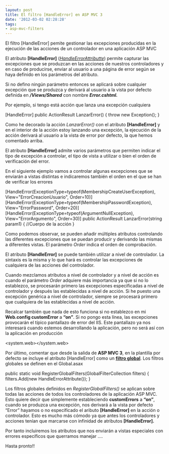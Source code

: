 ```yaml
---
layout: post
title: El filtro [HandleError] en ASP MVC 3
date: '2012-03-02 02:28:28'
tags:
- asp-mvc-filters
---
```



El filtro [HandleError] pemite gestionar las excepciones producidas en la ejecución de las acciones de un controlador en una aplicación ASP MVC

El atributo **[HandleError]** ([*HandleErrorAttributte*](http://msdn.microsoft.com/es-es/library/system.web.mvc.handleerrorattribute.aspx "Representa un atributo que se utiliza para controlar una excepción producida por un método de acción")) permite capturar las excepciones que se produzcan en las acciones de nuestros controladores y en caso de producirse, enviar al usuario a una página de error según se haya definido en los parámetros del atributo.

Si no defino ningún parámetro entonces se aplicará sobre cualquier excepción que se produzca y derivará al usuario a la vista por defecto definida en ***/Views/Shared*** con nombre ***Error.cshtml.***

Por ejemplo, si tengo está acción que lanza una excepción cualquiera

[HandleError] public ActionResult LanzarError() { throw new Exception(); }

Como he decorado la acción *LanzarError()* con el atributo **[HandleError]** y en el interior de la acción estoy lanzando una excepción, la ejecución de la acción derivará al usuario a la vista de error por defecto, la que hemos comentado arriba.

El atributo **[HandleError]** admite varios parámetros que permiten indicar el tipo de excepción a controlar, el tipo de vista a utilizar o bien el orden de verificación del error.

En el siguiente ejemplo vamos a controlar algunas excepciones que se enviarán a vistas distintas e indicaremos también el orden en el que se han de verificar los errores

[HandleError(ExceptionType=typeof(MembershipCreateUserException), View="ErrorCreacionUsuario", Order=10)] [HandleError(ExceptionType=typeof(MembershipPasswordException), View="ErrorPassword", Order=20)] [HandleError(ExceptionType=typeof(ArgumentNullException), View="ErrorArgumento", Order=30)] public ActionResult LanzarError(string param1) { //Cuerpo de la acción }

Como podemos observar, se pueden añadir múltiples atributos controlando las diferentes excepciones que se puedan producir y derivando las mismas a diferentes vistas. El parámetro *Order* indica el orden de comprobación.

El atributo **[HandleError]** se puede también utilizar a nivel de controlador. La sintaxis es la misma y lo que hará es controlar las excepciones de cualquiera de las acciones del controlador.

Cuando mezclamos atributos a nivel de controlador y a nivel de acción es cuando el parámetro *Order* adquiere más importancia ya que si no lo establezco, se procesarán primero las excepciones especificadas a nivel de controlador y después las establecidas a nivel de acción. Si he puesto una excepción genérica a nivel de controlador, siempre se procesará primero que cualquiera de las establecidas a nivel de acción.

Recalcar también que nada de esto funciona si no establezco en mi **Web.config customError** a **“on”**. Si no pongo esta línea, las excepciones provocarán el típico pantallazo de error del IIS. Este pantallazo ya nos interesará cuando estemos desarrollando la aplicación, pero no será así con la aplicación en producción

<system.web><customerrors mode="on"></customerrors></system.web>

Por último, comentar que desde la salida de **ASP MVC 3**, en la plantilla por defecto se incluye el atributo [HandleError] como un [**filtro global**](../../../Post/GetPostByCode/filtros_globales_ASP_MVC_3 "Los filtros globales"). Los filtros globales se definen en el Global.asax

 public static void RegisterGlobalFilters(GlobalFilterCollection filters) { filters.Add(new HandleErrorAttribute()); }

Los filtros globales definidos en *RegisterGlobalFilters()* se aplican sobre todas las acciones de todos los controladores de la aplicación ASP MVC. Esto quiere decir que simplemente estableciendo **customErrors** a **“on”**, cuando se produzca una excepción, nos derivará a la vista por defecto “Error” hayamos o no especificado el aributo **[HandleError]** en la acción o controlador. Esto es mucho más cómodo ya que antes los controladores y acciones tenían que marcarse con infinidad de atributos **[HandleError].**

Por tanto incluiremos los atributos que nos enviarán a vistas especiales con errores específicos que querramos manejar ….

Hasta pronto!!



